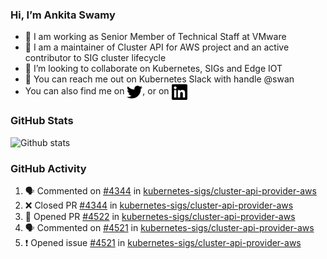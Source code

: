 ### Hi, I’m Ankita Swamy

- 💼 I am working as Senior Member of Technical Staff at VMware
- 👀 I am a maintainer of Cluster API for AWS project and an active contributor to SIG cluster lifecycle
- 💞️ I’m looking to collaborate on Kubernetes, SIGs and Edge IOT
- 💬 You can reach me out on Kubernetes Slack with handle @swan
- You can also find me on <a href="https://twitter.com/SwamyAnkita" target="blank"><img align="center" src="https://raw.githubusercontent.com/Ankitasw/Ankitasw/master/svg/twitter.svg" alt="Ankitasw" height="25" width="25" color="#1DA1f2" /></a>, or on <a href="https://www.linkedin.com/in/Ankitaswamy/" target="blank"><img align="center" src="https://raw.githubusercontent.com/Ankitasw/Ankitasw/master/svg/linkedin.svg" alt="Ankitasw" height="25" width="25" /></a>

### GitHub Stats
![Github stats](https://github-readme-stats.vercel.app/api?username=Ankitasw&count_private=true&show_icons=true&theme=tokyonight)

### GitHub Activity 
<!--START_SECTION:activity-->
1. 🗣 Commented on [#4344](https://github.com/kubernetes-sigs/cluster-api-provider-aws/pull/4344#issuecomment-1736835846) in [kubernetes-sigs/cluster-api-provider-aws](https://github.com/kubernetes-sigs/cluster-api-provider-aws)
2. ❌ Closed PR [#4344](https://github.com/kubernetes-sigs/cluster-api-provider-aws/pull/4344) in [kubernetes-sigs/cluster-api-provider-aws](https://github.com/kubernetes-sigs/cluster-api-provider-aws)
3. 💪 Opened PR [#4522](https://github.com/kubernetes-sigs/cluster-api-provider-aws/pull/4522) in [kubernetes-sigs/cluster-api-provider-aws](https://github.com/kubernetes-sigs/cluster-api-provider-aws)
4. 🗣 Commented on [#4521](https://github.com/kubernetes-sigs/cluster-api-provider-aws/issues/4521#issuecomment-1736817480) in [kubernetes-sigs/cluster-api-provider-aws](https://github.com/kubernetes-sigs/cluster-api-provider-aws)
5. ❗ Opened issue [#4521](https://github.com/kubernetes-sigs/cluster-api-provider-aws/issues/4521) in [kubernetes-sigs/cluster-api-provider-aws](https://github.com/kubernetes-sigs/cluster-api-provider-aws)
<!--END_SECTION:activity-->
